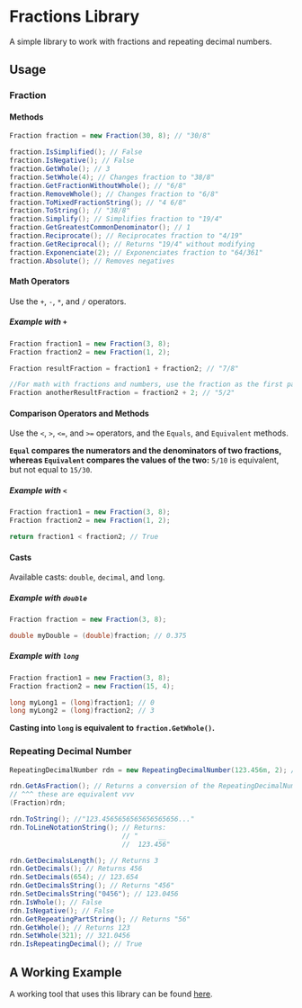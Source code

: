 # Fractions Library

A simple library to work with fractions and repeating decimal numbers.

## Usage

### Fraction

#### Methods
```cs
Fraction fraction = new Fraction(30, 8); // "30/8"

fraction.IsSimplified(); // False
fraction.IsNegative(); // False
fraction.GetWhole(); // 3
fraction.SetWhole(4); // Changes fraction to "38/8"
fraction.GetFractionWithoutWhole(); // "6/8"
fraction.RemoveWhole(); // Changes fraction to "6/8"
fraction.ToMixedFractionString(); // "4 6/8"
fraction.ToString(); // "38/8"
fraction.Simplify(); // Simplifies fraction to "19/4"
fraction.GetGreatestCommonDenominator(); // 1
fraction.Reciprocate(); // Reciprocates fraction to "4/19"
fraction.GetReciprocal(); // Returns "19/4" without modifying
fraction.Exponenciate(2); // Exponenciates fraction to "64/361"
fraction.Absolute(); // Removes negatives
```

#### Math Operators

Use the `+`, `-`, `*`, and `/` operators.

##### Example with `+`

```cs
Fraction fraction1 = new Fraction(3, 8);
Fraction fraction2 = new Fraction(1, 2);

Fraction resultFraction = fraction1 + fraction2; // "7/8"

//For math with fractions and numbers, use the fraction as the first parameter and the number as the second:
Fraction anotherResultFraction = fraction2 + 2; // "5/2"
```

#### Comparison Operators and Methods

Use the `<`, `>`, `<=`, and `>=` operators, and the `Equals`, and `Equivalent` methods.

**`Equal` compares the numerators and the denominators of two fractions, whereas `Equivalent` compares the values of the two:** `5/10` is equivalent, but not equal to `15/30`.

##### Example with `<`

```cs
Fraction fraction1 = new Fraction(3, 8);
Fraction fraction2 = new Fraction(1, 2);

return fraction1 < fraction2; // True
```

#### Casts

Available casts: `double`, `decimal`, and `long`.

##### Example with `double`

```cs
Fraction fraction = new Fraction(3, 8);

double myDouble = (double)fraction; // 0.375
```


##### Example with `long`

```cs
Fraction fraction1 = new Fraction(3, 8);
Fraction fraction2 = new Fraction(15, 4);

long myLong1 = (long)fraction1; // 0
long myLong2 = (long)fraction2; // 3
```

**Casting into `long` is equivalent to `fraction.GetWhole()`.**

### Repeating Decimal Number

```cs
RepeatingDecimalNumber rdn = new RepeatingDecimalNumber(123.456m, 2); // Second parameter is the count of repeating digits from the end.

rdn.GetAsFraction(); // Returns a conversion of the RepeatingDecimalNumber into a Fraction ("41111/333")
// ^^^ these are equivalent vvv
(Fraction)rdn;

rdn.ToString(); //"123.4565656565656565656..."
rdn.ToLineNotationString(); // Returns:
                            // "     __
                            //  123.456"

rdn.GetDecimalsLength(); // Returns 3
rdn.GetDecimals(); // Returns 456
rdn.SetDecimals(654); // 123.654 
rdn.GetDecimalsString(); // Returns "456"
rdn.SetDecimalsString("0456"); // 123.0456 
rdn.IsWhole(); // False 
rdn.IsNegative(); // False 
rdn.GetRepeatingPartString(); // Returns "56"
rdn.GetWhole(); // Returns 123
rdn.SetWhole(321); // 321.0456 
rdn.IsRepeatingDecimal(); // True 
```

## A Working Example

A working tool that uses this library can be found [here](https://github.com/yonimn2000/fractions-calculator).
